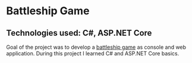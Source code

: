 # Battleship Game

## Technologies used: C#, ASP.NET Core

Goal of the project was to develop a [battleship game](https://en.wikipedia.org/wiki/Battleship_(game)) as console and web application. During this project I learned C# and ASP.NET Core basics.